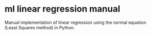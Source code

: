# ml linear regression manual
 Manual implementation of linear regression using the normal equation (Least Squares method) in Python.
